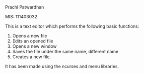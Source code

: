 Prachi Patwardhan

MIS: 111403032

This is a text editor which performs the following basic functions:
1. Opens a new file
2. Edits an opened file
3. Opens a new window
4. Saves the file under the same name, different name
5. Creates a new file.

It has been made using the ncurses and menu libraries.
